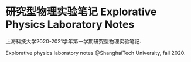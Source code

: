 # 研究型物理实验笔记 Explorative Physics Laboratory Notes

上海科技大学2020-2021学年第一学期研究型物理实验笔记.

Explorative physics laboratory notes @ShanghaiTech University, fall 2020.
